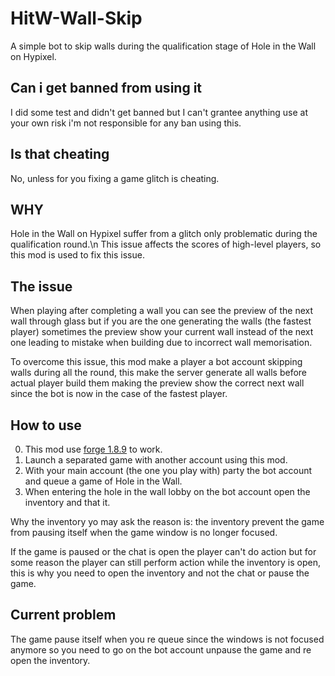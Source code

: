 # HitW-Wall-Skip
A simple bot to skip walls during the qualification stage of Hole in the Wall on Hypixel.

## Can i get banned from using it
I did some test and didn't get banned but I can't grantee anything use at your own risk i'm not responsible for any ban using this.

## Is that cheating
No, unless for you fixing a game glitch is cheating.

## WHY
Hole in the Wall on Hypixel suffer from a glitch only problematic during the qualification round.\n
This issue affects the scores of high-level players, so this mod is used to fix this issue.

## The issue
When playing after completing a wall you can see the preview of the next wall through glass but if you are the one generating the walls (the fastest player) sometimes the preview show your current wall instead of the next one leading to mistake when building due to incorrect wall memorisation.

To overcome this issue, this mod make a player a bot account skipping walls during all the round, this make the server generate all walls before actual player build them making the preview show the correct next wall since the bot is now in the case of the fastest player.

## How to use
0) This mod use [forge 1.8.9](https://files.minecraftforge.net/net/minecraftforge/forge/index_1.8.9.html) to work.
1) Launch a separated game with another account using this mod.
2) With your main account (the one you play with) party the bot account and queue a game of Hole in the Wall.
3) When entering the hole in the wall lobby on the bot account open the inventory and that it.

Why the inventory yo may ask the reason is: the inventory prevent the game from pausing itself when the game window is no longer focused.

If the game is paused or the chat is open the player can't do action but for some reason the player can still perform action while the inventory is open, this is why you need to open the inventory and not the chat or pause the game.

## Current problem
The game pause itself when you re queue since the windows is not focused anymore so you need to go on the bot account unpause the game and re open the inventory.
